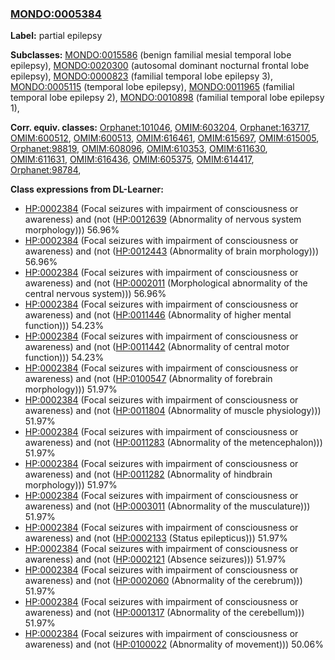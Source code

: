 
### [MONDO:0005384](http://purl.obolibrary.org/obo/MONDO_0005384)
**Label:** partial epilepsy

**Subclasses:** [MONDO:0015586](http://purl.obolibrary.org/obo/MONDO_0015586) (benign familial mesial temporal lobe epilepsy), [MONDO:0020300](http://purl.obolibrary.org/obo/MONDO_0020300) (autosomal dominant nocturnal frontal lobe epilepsy), [MONDO:0000823](http://purl.obolibrary.org/obo/MONDO_0000823) (familial temporal lobe epilepsy 3), [MONDO:0005115](http://purl.obolibrary.org/obo/MONDO_0005115) (temporal lobe epilepsy), [MONDO:0011965](http://purl.obolibrary.org/obo/MONDO_0011965) (familial temporal lobe epilepsy 2), [MONDO:0010898](http://purl.obolibrary.org/obo/MONDO_0010898) (familial temporal lobe epilepsy 1), 

**Corr. equiv. classes:** [Orphanet:101046](http://www.orpha.net/ORDO/Orphanet_101046), [OMIM:603204](http://purl.obolibrary.org/obo/OMIM_603204), [Orphanet:163717](http://www.orpha.net/ORDO/Orphanet_163717), [OMIM:600512](http://purl.obolibrary.org/obo/OMIM_600512), [OMIM:600513](http://purl.obolibrary.org/obo/OMIM_600513), [OMIM:616461](http://purl.obolibrary.org/obo/OMIM_616461), [OMIM:615697](http://purl.obolibrary.org/obo/OMIM_615697), [OMIM:615005](http://purl.obolibrary.org/obo/OMIM_615005), [Orphanet:98819](http://www.orpha.net/ORDO/Orphanet_98819), [OMIM:608096](http://purl.obolibrary.org/obo/OMIM_608096), [OMIM:610353](http://purl.obolibrary.org/obo/OMIM_610353), [OMIM:611630](http://purl.obolibrary.org/obo/OMIM_611630), [OMIM:611631](http://purl.obolibrary.org/obo/OMIM_611631), [OMIM:616436](http://purl.obolibrary.org/obo/OMIM_616436), [OMIM:605375](http://purl.obolibrary.org/obo/OMIM_605375), [OMIM:614417](http://purl.obolibrary.org/obo/OMIM_614417), [Orphanet:98784](http://www.orpha.net/ORDO/Orphanet_98784), 

**Class expressions from DL-Learner:**

- [HP:0002384](http://purl.obolibrary.org/obo/HP_0002384) (Focal seizures with impairment of consciousness or awareness) and (not ([HP:0012639](http://purl.obolibrary.org/obo/HP_0012639) (Abnormality of nervous system morphology))) 56.96%
- [HP:0002384](http://purl.obolibrary.org/obo/HP_0002384) (Focal seizures with impairment of consciousness or awareness) and (not ([HP:0012443](http://purl.obolibrary.org/obo/HP_0012443) (Abnormality of brain morphology))) 56.96%
- [HP:0002384](http://purl.obolibrary.org/obo/HP_0002384) (Focal seizures with impairment of consciousness or awareness) and (not ([HP:0002011](http://purl.obolibrary.org/obo/HP_0002011) (Morphological abnormality of the central nervous system))) 56.96%
- [HP:0002384](http://purl.obolibrary.org/obo/HP_0002384) (Focal seizures with impairment of consciousness or awareness) and (not ([HP:0011446](http://purl.obolibrary.org/obo/HP_0011446) (Abnormality of higher mental function))) 54.23%
- [HP:0002384](http://purl.obolibrary.org/obo/HP_0002384) (Focal seizures with impairment of consciousness or awareness) and (not ([HP:0011442](http://purl.obolibrary.org/obo/HP_0011442) (Abnormality of central motor function))) 54.23%
- [HP:0002384](http://purl.obolibrary.org/obo/HP_0002384) (Focal seizures with impairment of consciousness or awareness) and (not ([HP:0100547](http://purl.obolibrary.org/obo/HP_0100547) (Abnormality of forebrain morphology))) 51.97%
- [HP:0002384](http://purl.obolibrary.org/obo/HP_0002384) (Focal seizures with impairment of consciousness or awareness) and (not ([HP:0011804](http://purl.obolibrary.org/obo/HP_0011804) (Abnormality of muscle physiology))) 51.97%
- [HP:0002384](http://purl.obolibrary.org/obo/HP_0002384) (Focal seizures with impairment of consciousness or awareness) and (not ([HP:0011283](http://purl.obolibrary.org/obo/HP_0011283) (Abnormality of the metencephalon))) 51.97%
- [HP:0002384](http://purl.obolibrary.org/obo/HP_0002384) (Focal seizures with impairment of consciousness or awareness) and (not ([HP:0011282](http://purl.obolibrary.org/obo/HP_0011282) (Abnormality of hindbrain morphology))) 51.97%
- [HP:0002384](http://purl.obolibrary.org/obo/HP_0002384) (Focal seizures with impairment of consciousness or awareness) and (not ([HP:0003011](http://purl.obolibrary.org/obo/HP_0003011) (Abnormality of the musculature))) 51.97%
- [HP:0002384](http://purl.obolibrary.org/obo/HP_0002384) (Focal seizures with impairment of consciousness or awareness) and (not ([HP:0002133](http://purl.obolibrary.org/obo/HP_0002133) (Status epilepticus))) 51.97%
- [HP:0002384](http://purl.obolibrary.org/obo/HP_0002384) (Focal seizures with impairment of consciousness or awareness) and (not ([HP:0002121](http://purl.obolibrary.org/obo/HP_0002121) (Absence seizures))) 51.97%
- [HP:0002384](http://purl.obolibrary.org/obo/HP_0002384) (Focal seizures with impairment of consciousness or awareness) and (not ([HP:0002060](http://purl.obolibrary.org/obo/HP_0002060) (Abnormality of the cerebrum))) 51.97%
- [HP:0002384](http://purl.obolibrary.org/obo/HP_0002384) (Focal seizures with impairment of consciousness or awareness) and (not ([HP:0001317](http://purl.obolibrary.org/obo/HP_0001317) (Abnormality of the cerebellum))) 51.97%
- [HP:0002384](http://purl.obolibrary.org/obo/HP_0002384) (Focal seizures with impairment of consciousness or awareness) and (not ([HP:0100022](http://purl.obolibrary.org/obo/HP_0100022) (Abnormality of movement))) 50.06%


